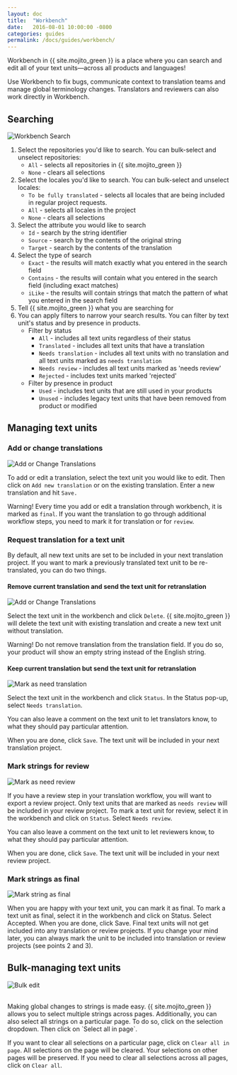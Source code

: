 ```yaml
---
layout: doc
title:  "Workbench"
date:   2016-08-01 10:00:00 -0800
categories: guides
permalink: /docs/guides/workbench/
---
```


Workbench in {{ site.mojito_green }} is a place where you can search and edit all of your text units—across all products and languages! 

Use Workbench to fix bugs, communicate context to translation teams and manage global terminology changes. Translators and reviewers can also work directly in Workbench.

##  Searching

![Workbench Search](./images/WorkbenchSearch.png)

1. Select the repositories you'd like to search. You can bulk-select and unselect repositories:
   - `All` - selects all repositories in {{ site.mojito_green }}
   - `None` - clears all selections
2. Select the locales you'd like to search. You can bulk-select and unselect locales:
   - `To be fully translated` - selects all locales that are being included in regular project requests.
   - `All` - selects all locales in the project
   - `None` - clears all selections
3. Select the attribute you would like to search
   - `Id` - search by the string identifier
   - `Source` - search by the contents of the original string
   - `Target` - search by the contents of the translation
4. Select the type of search
   - `Exact` - the results will match exactly what you entered in the search field
   - `Contains` - the results will contain what you entered in the search field (including exact matches)
   - `iLike` - the results will contain strings that match the pattern of what you entered in the search field
5. Tell {{ site.mojito_green }} what you are searching for
6. You can apply filters to narrow your search results. You can filter by text unit's status and by presence in products.
   - Filter by status
      - `All` - includes all text units regardless of their status
      - `Translated` - includes all text units that have a translation
      - `Needs translation` - includes all text units with no translation and all text units marked as `needs translation`
      - `Needs review` - includes all text units marked as 'needs review'
      - `Rejected` - includes text units marked 'rejected'
   - Filter by presence in product
      - `Used` - includes text units that are still used in your products
      - `Unused` - includes legacy text units that have been removed from product or modified


##  Managing text units

###  Add or change translations

![Add or Change Translations](./images/AddOrChangeTranslation.gif)

To add or edit a translation, select the text unit you would like to edit. Then click on `Add new translation` or on the existing translation. Enter a new translation and hit `Save.`

Warning! Every time you add or edit a translation through workbench, it is marked as `final`. If you want the translation to go through additional workflow steps, you need to mark it for translation or for `review`.

### Request translation for a text unit

By default, all new text units are set to be included in your next translation project. If you want to mark a previously translated text unit to be re-translated, you can do two things.
   
#### Remove current translation and send the text unit for retranslation

<!--TODO(P0) can't take screenshot because of delete bug -->
![Add or Change Translations](./images/RemoveCurrentTranslation.gif)

Select the text unit in the workbench and click `Delete`. {{ site.mojito_green }} will delete the text unit with existing translation and create a new text unit without translation.

Warning! Do not remove translation from the translation field. If you do so, your product will show an empty string instead of the English string.
   
#### Keep current translation but send the text unit for retranslation

![Mark as need translation](./images/MarkAsNeedTranslation.gif)

Select the text unit in the workbench and click `Status`. In the Status pop-up, select `Needs translation`. 

You can also leave a comment on the text unit to let translators know, to what they should pay particular attention. 

When you are done, click `Save`. The text unit will be included in your next translation project.

### Mark strings for review

![Mark as need review](./images/MarkAsNeedReview.gif)

If you have a review step in your translation workflow, you will want to export a review project. Only text units that are marked as `needs review` will be included in your review project. 
To mark a text unit for review, select it in the workbench and click on `Status`. Select `Needs review`. 

You can also leave a comment on the text unit to let reviewers know, to what they should pay particular attention. 

When you are done, click `Save`. The text unit will be included in your next review project.

### Mark strings as final

![Mark string as final](./images/MarkAsFinal.gif)

When you are happy with your text unit, you can mark it as final. To mark a text unit as final, select it in the workbench and click on Status. Select Accepted. When you are done, click Save. Final text units will not get included into any translation or review projects. If you change your mind later, you can always mark the unit to be included into translation or review projects (see points 2 and 3).

## Bulk-managing text units

![Bulk edit](./images/BulkEdit.gif)

<br>
Making global changes to strings is made easy.  {{ site.mojito_green }} allows you to select multiple strings across pages. Additionally, you can also select all strings on a particular page. To do so, click on the selection dropdown. Then click on `Select all in page`.

If you want to clear all selections on a particular page, click on `Clear all in page`. All selections on the page will be cleared. Your selections on other pages will be preserved.
If you need to clear all selections across all pages, click on `Clear all`.

